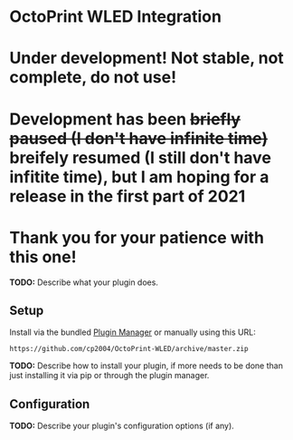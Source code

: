# OctoPrint WLED Integration

# Under development! Not stable, not complete, do not use!

# Development has been ~~briefly paused (I don't have infinite time)~~ breifely resumed (I still don't have infitite time), but I am hoping for a release in the first part of 2021

# Thank you for your patience with this one!

**TODO:** Describe what your plugin does.

## Setup

Install via the bundled [Plugin Manager](https://docs.octoprint.org/en/master/bundledplugins/pluginmanager.html)
or manually using this URL:

    https://github.com/cp2004/OctoPrint-WLED/archive/master.zip

**TODO:** Describe how to install your plugin, if more needs to be done than just installing it via pip or through
the plugin manager.

## Configuration

**TODO:** Describe your plugin's configuration options (if any).
